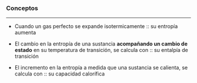 
### Conceptos
---
- Cuando un gas perfecto se expande isotermicamente :: su entropía aumenta
<!--SR:!2023-04-08,3,250-->
- El cambio en la entropía de una sustancia **acompañando un cambio de estado** en su temperatura de transición, se calcula con :: su entalpía de transición
<!--SR:!2023-04-06,1,228-->
- El incremento en la entropía a medida que una sustancia se calienta, se calcula con :: su capacidad calorífica
<!--SR:!2023-04-06,1,228-->